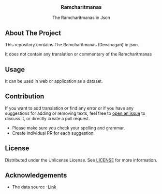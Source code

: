 <br/>
<p align="center">
  <h3 align="center">Ramcharitmanas</h3>

  <p align="center">
    The Ramcharitmanas in Json
    <br/>
  
  </p>
</p>



## About The Project

This repository contains The Ramcharitmanas (Devanagari) in json. 

It does not contain any translation or commentary of the Ramcharitmanas




## Usage

It can be used in web or application as a dataset.

## Contribution

If you want to add translation or find any error or if you have any suggestions for adding or removing texts, feel free to [open an issue](https://github.com/WirelessAlien/Ramcharitmanas/issues/new) to discuss it, or directly create a pull request.
* Please make sure you check your spelling and grammar.
* Create individual PR for each suggestion.

## License

Distributed under the Unlicense License. See [LICENSE](https://github.com/WirelessAlien/Ramcharitmanas/blob/main/LICENSE) for more information.

## Acknowledgements

* The data source -[Link](https://www.ramcharitmanas.iitk.ac.in/)
 

